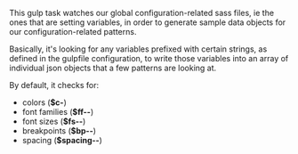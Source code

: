 This gulp task watches our global configuration-related sass files, ie the ones that are setting variables, in order to generate sample data objects for our configuration-related patterns.
 
Basically, it's looking for any variables prefixed with certain strings, as defined in the gulpfile configuration, to write those variables into an array of individual json objects that a few patterns are looking at.

By default, it checks for:

- colors (**$c-**)
- font families (**$ff--**)
- font sizes (**$fs--**)
- breakpoints (**$bp--**)
- spacing (**$spacing--**)